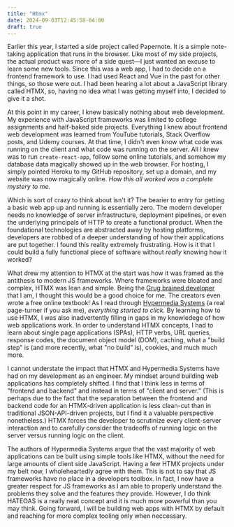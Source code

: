 ```yaml
---
title: "Htmx"
date: 2024-09-03T12:45:58-04:00
draft: true
---
```


Earlier this year, I started a side project called Papernote. It is a simple note-taking application that runs in the browser. Like most of my side projects, the actual product was more of a side quest—I just wanted an excuse to learn some new tools. Since this was a web app, I had to decide on a frontend framework to use. I had used React and Vue in the past for other things, so those were out. I had been hearing a lot about a JavaScript library called HTMX, so, having no idea what I was getting myself into, I decided to give it a shot.

At this point in my career, I knew basically nothing about web development. My experience with JavaScript frameworks was limited to college assignments and half-baked side projects. Everything I knew about frontend web development was learned from YouTube tutorials, Stack Overflow posts, and Udemy courses. At that time, I didn't even know what code was running on the client and what code was running on the server. All I knew was to run `create-react-app`, follow some online tutorials, and somehow my database data magically showed up in the web browser. For hosting, I simply pointed Heroku to my GitHub repository, set up a domain, and my website was now magically online. *How this all worked was a complete mystery to me.*

Which is sort of crazy to think about isn't it? The bearier to entry for getting a basic web app up and running is essentially zero. The modern developer needs no knowledge of server infrastructure, deployment pipelines, or even the underlying principals of HTTP to create a functional product. When the foundational technologies are abstracted away by hosting platforms, developers are robbed of a deeper understanding of how their applications are put together. I found this reality extremely frustrating. How is it that I could build a fully functional piece of software without *really* knowing how it worked?

What drew my attention to HTMX at the start was how it was framed as the antithesis to modern JS frameworks. Where frameworks were bloated and complex, HTMX was lean and simple. Being the [Grug brained developer](https://grugbrain.dev/) that I am, I thought this would be a good choice for me. The creators even wrote a free online textbook! As I read through [Hypermedia Systems](https://hypermedia.systems/) (a real page-turner if you ask me), *everything started to click.* By learning how to use HTMX, I was also inadvertently filling in gaps in my knowledege of how web applications work. In order to understand HTMX concepts, I had to learn about single page applications (SPAs), HTTP verbs, URL queries, response codes, the document object model (DOM), caching, what a "build step" is (and more recently, what "no build" is), cookies, and much much more.

I cannot understate the impact that HTMX and Hypermedia Systems have had on my development as an engineer. My mindset around building web applications has completely shifted. I find that I think less in terms of "frontend and backend" and instead in terms of "client and server." (This is perhaps due to the fact that the separation between the frontend and backend code for an HTMX-driven application is less clean-cut than in traditional JSON-API-driven projects, but I find it a valuable perspective nonetheless.) HTMX forces the developer to scrutinize every client-server interaction and to carefully consider the tradeoffs of running logic on the server versus running logic on the client.

The authors of Hypermedia Systems argue that the vast majority of web applications can be built using simple tools like HTMX, without the need for large amounts of client side JavaScript. Having a few HTMX projects under my belt now, I wholeheartedly agree with them. This is not to say that JS frameworks have no place in a developers toolbox. In fact, I now have a greater respect for JS frameworks as I am able to properly understand the problems they solve and the features they provide. However, I do think HATEOAS is a really neat concept and it is much more powerful than you may think. Going forward, I will be building web apps with HTMX by default and reaching for more complex tooling only when neccessary.

